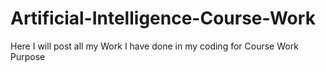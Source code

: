 # Artificial-Intelligence-Course-Work
Here I will post all my Work I have done in my coding for Course Work Purpose 
